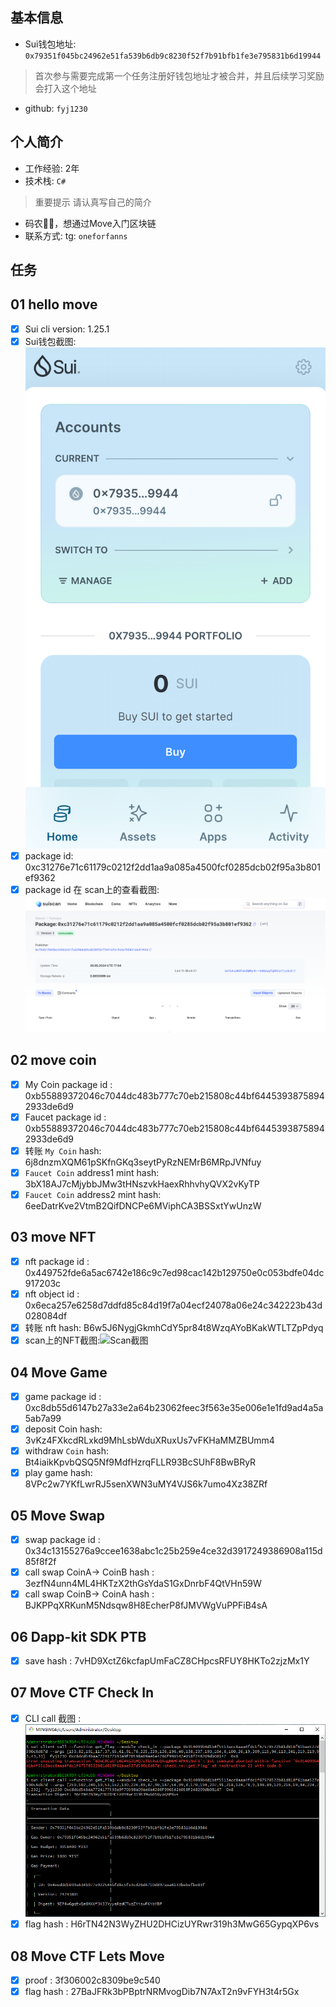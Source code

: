 ## 基本信息
- Sui钱包地址: `0x79351f045bc24962e51fa539b6db9c8230f52f7b91bfb1fe3e795831b6d19944`
> 首次参与需要完成第一个任务注册好钱包地址才被合并，并且后续学习奖励会打入这个地址
- github: `fyj1230`

## 个人简介
- 工作经验: 2年
- 技术栈: `C#`
> 重要提示 请认真写自己的简介
- 码农🧑‍💻，想通过Move入门区块链
- 联系方式: tg: `oneforfanns` 

## 任务

##   01 hello move  
- [x] Sui cli version: 1.25.1
- [x] Sui钱包截图: ![Sui钱包截图](./notes/52.png)
- [x] package id:  0xc31276e71c61179c0212f2dd1aa9a085a4500fcf0285dcb02f95a3b801ef9362  
- [x] package id 在 scan上的查看截图:![Scan截图](./notes/53.png)

##   02 move coin
- [x] My Coin package id : 0xb55889372046c7044dc483b777c70eb215808c44bf64453938758942933de6d9     
- [x] Faucet package id :  0xb55889372046c7044dc483b777c70eb215808c44bf64453938758942933de6d9
- [x] 转账 `My Coin` hash: 6j8dnzmXQM61pSKfnGKq3seytPyRzNEMrB6MRpJVNfuy
- [x] `Faucet Coin` address1 mint hash: 3bX18AJ7cMjybbJMw3tHNszvkHaexRhhvhyQVX2vKyTP
- [x] `Faucet Coin` address2 mint hash:  6eeDatrKve2VtmB2QifDNCPe6MViphCA3BSSxtYwUnzW

##   03 move NFT
- [x] nft package id : 0x449752fde6a5ac6742e186c9c7ed98cac142b129750e0c053bdfe04dc917203c    
- [x] nft object id :  0x6eca257e6258d7ddfd85c84d19f7a04ecf24078a06e24c342223b43d028084df    
- [x] 转账 nft  hash: B6w5J6NygjGkmhCdY5pr84t8WzqAYoBKakWTLTZpPdyq
- [x] scan上的NFT截图:![Scan截图](./notes/54.jpg)

##   04 Move Game
- [x] game package id : 0xc8db55d6147b27a33e2a64b23062feec3f563e35e006e1e1fd9ad4a5a5ab7a99 
- [x] deposit Coin hash: 3vKz4FXkcdRLxkd9MhLsbWduXRuxUs7vFKHaMMZBUmm4
- [x] withdraw `Coin` hash: Bt4iaikKpvbQSQ5Nf9MdfHzrqFLLR93BcSUhF8BwBRyR
- [x] play game hash: 8VPc2w7YKfLwrRJ5senXWN3uMY4VJS6k7umo4Xz38ZRf 

##   05 Move Swap
- [x] swap package id : 0x34c13155276a9ccee1638abc1c25b259e4ce32d3917249386908a115d85f8f2f   
- [x] call swap CoinA-> CoinB  hash : 3ezfN4unn4ML4HKTzX2thGsYdaS1GxDnrbF4QtVHn59W
- [x] call swap CoinB-> CoinA  hash : BJKPPqXRKunM5Ndsqw8H8EcherP8fJMVWgVuPPFiB4sA

##   06 Dapp-kit SDK PTB
- [x] save hash : 7vHD9XctZ6kcfapUmFaCZ8CHpcsRFUY8HKTo2zjzMx1Y

##   07 Move CTF Check In
- [x] CLI call 截图 : ![截图](./notes/54.png)
- [x] flag hash : H6rTN42N3WyZHU2DHCizUYRwr319h3MwG65GypqXP6vs

##   08 Move CTF Lets Move
- [x] proof :  3f306002c8309be9c540
- [x] flag hash : 27BaJFRk3bPBptrNRMvogDib7N7AxT2n9vFYH3t4r5Gx